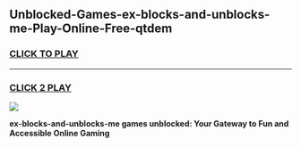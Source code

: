 
## Unblocked-Games-ex-blocks-and-unblocks-me-Play-Online-Free-qtdem
<h3>
<a href="https://premium76.site?title=ex-blocks-and-unblocks-me&ref=26A">CLICK TO PLAY</a></h3>
<hr>

<h3>
<a href="https://premium76.site?title=ex-blocks-and-unblocks-me&ref=26A">CLICK 2 PLAY</a>
  
</h3>

<a href="https://premium76.site?title=ex-blocks-and-unblocks-me&ref=26A"><img src="https://clearcache.store/games.png"></a>


**ex-blocks-and-unblocks-me games unblocked: Your Gateway to Fun and Accessible Online Gaming**

